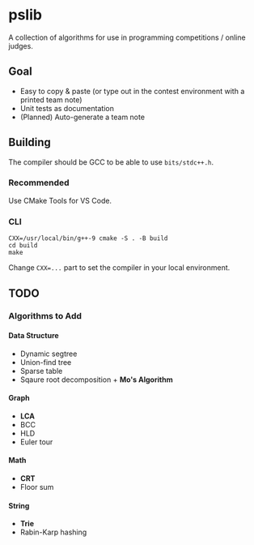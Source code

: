 # pslib

A collection of algorithms for use in programming competitions / online judges.

## Goal

- Easy to copy & paste (or type out in the contest environment with a printed team note)
- Unit tests as documentation
- (Planned) Auto-generate a team note

## Building

The compiler should be GCC to be able to use `bits/stdc++.h`.

### Recommended

Use CMake Tools for VS Code.

### CLI

```
CXX=/usr/local/bin/g++-9 cmake -S . -B build
cd build
make
```

Change `CXX=...` part to set the compiler in your local environment.

## TODO

### Algorithms to Add

#### Data Structure

- Dynamic segtree
- Union-find tree
- Sparse table
- Sqaure root decomposition + **Mo's Algorithm**

#### Graph

- **LCA**
- BCC
- HLD
- Euler tour

#### Math

- **CRT**
- Floor sum

#### String

- **Trie**
- Rabin-Karp hashing
